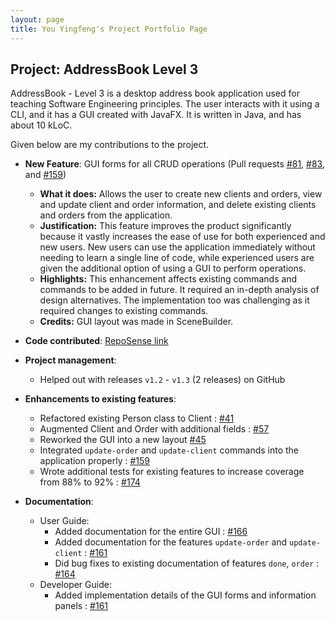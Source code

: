 ```yaml
---
layout: page
title: You Yingfeng's Project Portfolio Page
---
```


## Project: AddressBook Level 3

AddressBook - Level 3 is a desktop address book application used for teaching Software Engineering principles. The user interacts with it using a CLI, and it has a GUI created with JavaFX. It is written in Java, and has about 10 kLoC.

Given below are my contributions to the project.

* **New Feature**: GUI forms for all CRUD operations (Pull requests [\#81](https://github.com/AY2021S1-CS2103-F09-4/tp/pull/81), [\#83](https://github.com/AY2021S1-CS2103-F09-4/tp/pull/83), and [\#159](https://github.com/AY2021S1-CS2103-F09-4/tp/pull/159))
  * **What it does:** Allows the user to create new clients and orders, view and update client and order information, and delete existing clients and orders from the application.
  * **Justification:** This feature improves the product significantly because it vastly increases the ease of use for both experienced and new users. New users can use the application immediately without needing to learn a single line of code, while experienced users are given the additional option of using a GUI to perform operations.
  * **Highlights:** This enhancement affects existing commands and commands to be added in future. It required an in-depth analysis of design alternatives. The implementation too was challenging as it required changes to existing commands.
  * **Credits:** GUI layout was made in SceneBuilder.

* **Code contributed**: [RepoSense link](https://nus-cs2103-ay2021s1.github.io/tp-dashboard/#breakdown=true&search=youyingfeng)

* **Project management**:
  * Helped out with releases `v1.2` - `v1.3` (2 releases) on GitHub

* **Enhancements to existing features**:
  * Refactored existing Person class to Client : 
    [\#41](https://github.com/AY2021S1-CS2103-F09-4/tp/pull/41)
  * Augmented Client and Order with additional fields : 
    [\#57](https://github.com/AY2021S1-CS2103-F09-4/tp/pull/57)
  * Reworked the GUI into a new layout 
    [\#45](https://github.com/AY2021S1-CS2103-F09-4/tp/pull/45)
  * Integrated `update-order` and `update-client` commands into the application properly : 
    [\#159](https://github.com/AY2021S1-CS2103-F09-4/tp/pull/159)
  * Wrote additional tests for existing features to increase coverage from 88% to 92% : 
    [\#174](https://github.com/AY2021S1-CS2103-F09-4/tp/pull/174)

* **Documentation**:
  * User Guide:
    * Added documentation for the entire GUI : 
      [\#166](https://github.com/AY2021S1-CS2103-F09-4/tp/pull/166)
    * Added documentation for the features `update-order` and `update-client` : 
      [\#161](https://github.com/AY2021S1-CS2103-F09-4/tp/pull/161)
    * Did bug fixes to existing documentation of features `done`, `order` : 
      [\#164](https://github.com/AY2021S1-CS2103-F09-4/tp/pull/164)
  * Developer Guide:
    * Added implementation details of the GUI forms and information panels : 
    [\#161](https://github.com/AY2021S1-CS2103-F09-4/tp/pull/161)
